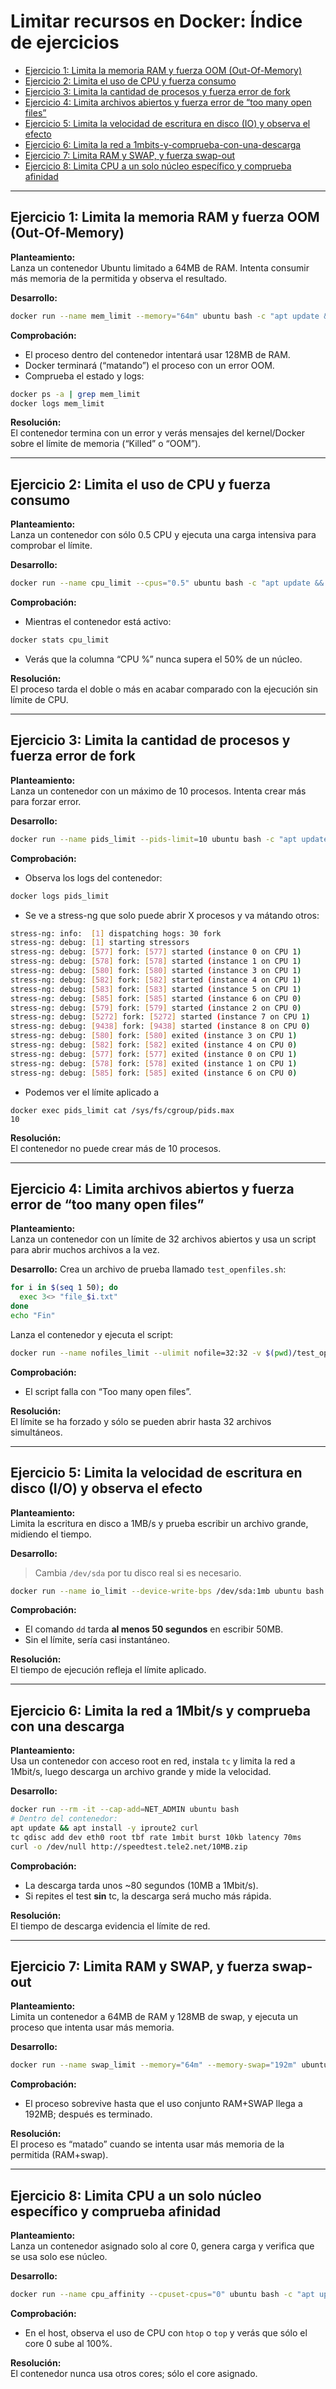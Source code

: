 # Limitar recursos en Docker: Índice de ejercicios

- [Ejercicio 1: Limita la memoria RAM y fuerza OOM (Out-Of-Memory)](#ejercicio-1-limita-la-memoria-ram-y-fuerza-oom-out-of-memory)
- [Ejercicio 2: Limita el uso de CPU y fuerza consumo](#ejercicio-2-limita-el-uso-de-cpu-y-fuerza-consumo)
- [Ejercicio 3: Limita la cantidad de procesos y fuerza error de fork](#ejercicio-3-limita-la-cantidad-de-procesos-y-fuerza-error-de-fork)
- [Ejercicio 4: Limita archivos abiertos y fuerza error de “too many open files”](#ejercicio-4-limita-archivos-abiertos-y-fuerza-error-de-too-many-open-files)
- [Ejercicio 5: Limita la velocidad de escritura en disco (IO) y observa el efecto](#ejercicio-5-limita-la-velocidad-de-escritura-en-disco-io-y-observa-el-efecto)
- [Ejercicio 6: Limita la red a 1mbits-y-comprueba-con-una-descarga](#ejercicio-6-limita-la-red-a-1mbits-y-comprueba-con-una-descarga)
- [Ejercicio 7: Limita RAM y SWAP, y fuerza swap-out](#ejercicio-7-limita-ram-y-swap-y-fuerza-swap-out)
- [Ejercicio 8: Limita CPU a un solo núcleo específico y comprueba afinidad](#ejercicio-8-limita-cpu-a-un-solo-núcleo-específico-y-comprueba-afinidad)

---

## Ejercicio 1: Limita la memoria RAM y fuerza OOM (Out-Of-Memory)

**Planteamiento:**  
Lanza un contenedor Ubuntu limitado a 64MB de RAM. Intenta consumir más memoria de la permitida y observa el resultado.

**Desarrollo:**
```bash
docker run --name mem_limit --memory="64m" ubuntu bash -c "apt update && apt install -y stress && stress --vm 2 --vm-bytes 128M --timeout 10"
```

**Comprobación:**
- El proceso dentro del contenedor intentará usar 128MB de RAM.
- Docker terminará (“matando”) el proceso con un error OOM.
- Comprueba el estado y logs:
```bash
docker ps -a | grep mem_limit
docker logs mem_limit
```

**Resolución:**  
El contenedor termina con un error y verás mensajes del kernel/Docker sobre el límite de memoria (“Killed” o “OOM”).

---

## Ejercicio 2: Limita el uso de CPU y fuerza consumo

**Planteamiento:**  
Lanza un contenedor con sólo 0.5 CPU y ejecuta una carga intensiva para comprobar el límite.

**Desarrollo:**
```bash
docker run --name cpu_limit --cpus="0.5" ubuntu bash -c "apt update && apt install -y stress && stress --cpu 2 --timeout 10"
```

**Comprobación:**
- Mientras el contenedor está activo:
```bash
docker stats cpu_limit
```
- Verás que la columna “CPU %” nunca supera el 50% de un núcleo.

**Resolución:**  
El proceso tarda el doble o más en acabar comparado con la ejecución sin límite de CPU.

---

## Ejercicio 3: Limita la cantidad de procesos y fuerza error de fork

**Planteamiento:**  
Lanza un contenedor con un máximo de 10 procesos. Intenta crear más para forzar error.

**Desarrollo:**
```bash
docker run --name pids_limit --pids-limit=10 ubuntu bash -c "apt update && apt install -y stress-ng && stress-ng --fork 20 --timeout 100"
```

**Comprobación:**
- Observa los logs del contenedor:
```bash
docker logs pids_limit
```
- Se ve a stress-ng que solo puede abrir X procesos y va mátando otros:

```bash
stress-ng: info:  [1] dispatching hogs: 30 fork
stress-ng: debug: [1] starting stressors
stress-ng: debug: [577] fork: [577] started (instance 0 on CPU 1)
stress-ng: debug: [578] fork: [578] started (instance 1 on CPU 1)
stress-ng: debug: [580] fork: [580] started (instance 3 on CPU 1)
stress-ng: debug: [582] fork: [582] started (instance 4 on CPU 1)
stress-ng: debug: [583] fork: [583] started (instance 5 on CPU 1)
stress-ng: debug: [585] fork: [585] started (instance 6 on CPU 0)
stress-ng: debug: [579] fork: [579] started (instance 2 on CPU 0)
stress-ng: debug: [5272] fork: [5272] started (instance 7 on CPU 1)
stress-ng: debug: [9438] fork: [9438] started (instance 8 on CPU 0)
stress-ng: debug: [580] fork: [580] exited (instance 3 on CPU 1)
stress-ng: debug: [582] fork: [582] exited (instance 4 on CPU 0)
stress-ng: debug: [577] fork: [577] exited (instance 0 on CPU 1)
stress-ng: debug: [578] fork: [578] exited (instance 1 on CPU 1)
stress-ng: debug: [585] fork: [585] exited (instance 6 on CPU 0)
```

- Podemos ver el límite aplicado a 

```cat
docker exec pids_limit cat /sys/fs/cgroup/pids.max
10
```


**Resolución:**  
El contenedor no puede crear más de 10 procesos.

---

## Ejercicio 4: Limita archivos abiertos y fuerza error de “too many open files”

**Planteamiento:**  
Lanza un contenedor con un límite de 32 archivos abiertos y usa un script para abrir muchos archivos a la vez.

**Desarrollo:**
Crea un archivo de prueba llamado `test_openfiles.sh`:
```bash
for i in $(seq 1 50); do
  exec 3<> "file_$i.txt"
done
echo "Fin"
```
Lanza el contenedor y ejecuta el script:
```bash
docker run --name nofiles_limit --ulimit nofile=32:32 -v $(pwd)/test_openfiles.sh:/test.sh ubuntu bash -c "apt update && apt install -y bash && bash /test.sh"
```

**Comprobación:**
- El script falla con “Too many open files”.

**Resolución:**  
El límite se ha forzado y sólo se pueden abrir hasta 32 archivos simultáneos.

---

## Ejercicio 5: Limita la velocidad de escritura en disco (I/O) y observa el efecto

**Planteamiento:**  
Limita la escritura en disco a 1MB/s y prueba escribir un archivo grande, midiendo el tiempo.

**Desarrollo:**
> Cambia `/dev/sda` por tu disco real si es necesario.
```bash
docker run --name io_limit --device-write-bps /dev/sda:1mb ubuntu bash -c "dd if=/dev/zero of=/tmp/prueba_io bs=1M count=50 oflag=direct"
```

**Comprobación:**
- El comando `dd` tarda **al menos 50 segundos** en escribir 50MB.
- Sin el límite, sería casi instantáneo.

**Resolución:**  
El tiempo de ejecución refleja el límite aplicado.

---

## Ejercicio 6: Limita la red a 1Mbit/s y comprueba con una descarga

**Planteamiento:**  
Usa un contenedor con acceso root en red, instala `tc` y limita la red a 1Mbit/s, luego descarga un archivo grande y mide la velocidad.

**Desarrollo:**
```bash
docker run --rm -it --cap-add=NET_ADMIN ubuntu bash
# Dentro del contenedor:
apt update && apt install -y iproute2 curl
tc qdisc add dev eth0 root tbf rate 1mbit burst 10kb latency 70ms
curl -o /dev/null http://speedtest.tele2.net/10MB.zip
```

**Comprobación:**
- La descarga tarda unos ~80 segundos (10MB a 1Mbit/s).
- Si repites el test **sin** tc, la descarga será mucho más rápida.

**Resolución:**  
El tiempo de descarga evidencia el límite de red.

---

## Ejercicio 7: Limita RAM y SWAP, y fuerza swap-out

**Planteamiento:**  
Limita un contenedor a 64MB de RAM y 128MB de swap, y ejecuta un proceso que intenta usar más memoria.

**Desarrollo:**
```bash
docker run --name swap_limit --memory="64m" --memory-swap="192m" ubuntu bash -c "apt update && apt install -y stress && stress --vm 2 --vm-bytes 160M --timeout 10"
```

**Comprobación:**
- El proceso sobrevive hasta que el uso conjunto RAM+SWAP llega a 192MB; después es terminado.

**Resolución:**  
El proceso es “matado” cuando se intenta usar más memoria de la permitida (RAM+swap).

---

## Ejercicio 8: Limita CPU a un solo núcleo específico y comprueba afinidad

**Planteamiento:**  
Lanza un contenedor asignado solo al core 0, genera carga y verifica que se usa solo ese núcleo.

**Desarrollo:**
```bash
docker run --name cpu_affinity --cpuset-cpus="0" ubuntu bash -c "apt update && apt install -y stress && stress --cpu 1 --timeout 10"
```

**Comprobación:**
- En el host, observa el uso de CPU con `htop` o `top` y verás que sólo el core 0 sube al 100%.

**Resolución:**  
El contenedor nunca usa otros cores; sólo el core asignado.




